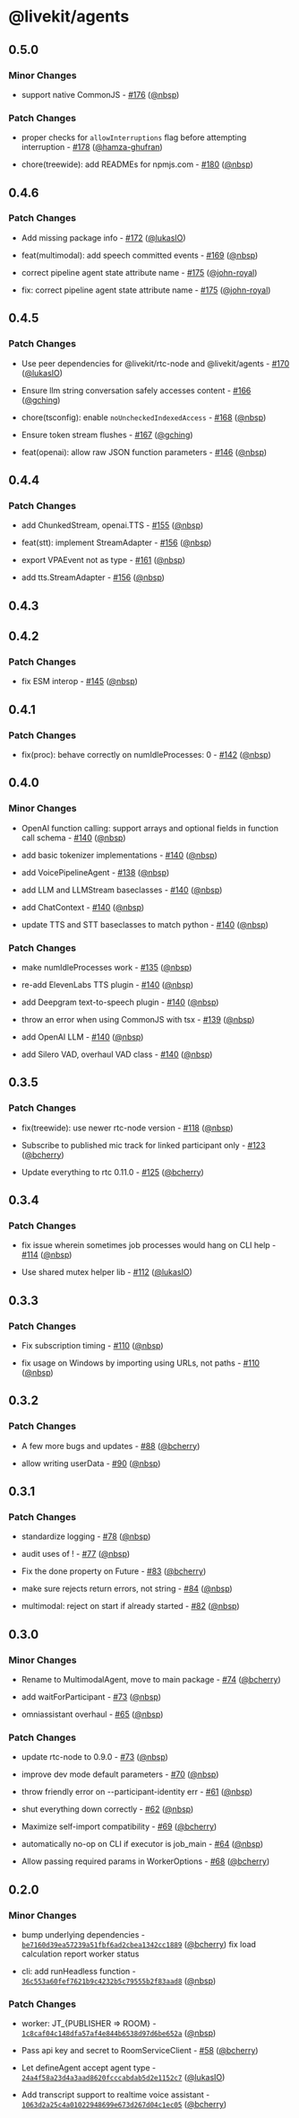 # @livekit/agents

## 0.5.0

### Minor Changes

- support native CommonJS - [#176](https://github.com/livekit/agents-js/pull/176) ([@nbsp](https://github.com/nbsp))

### Patch Changes

- proper checks for `allowInterruptions` flag before attempting interruption - [#178](https://github.com/livekit/agents-js/pull/178) ([@hamza-ghufran](https://github.com/hamza-ghufran))

- chore(treewide): add READMEs for npmjs.com - [#180](https://github.com/livekit/agents-js/pull/180) ([@nbsp](https://github.com/nbsp))

## 0.4.6

### Patch Changes

- Add missing package info - [#172](https://github.com/livekit/agents-js/pull/172) ([@lukasIO](https://github.com/lukasIO))

- feat(multimodal): add speech committed events - [#169](https://github.com/livekit/agents-js/pull/169) ([@nbsp](https://github.com/nbsp))

- correct pipeline agent state attribute name - [#175](https://github.com/livekit/agents-js/pull/175) ([@john-royal](https://github.com/john-royal))

- fix: correct pipeline agent state attribute name - [#175](https://github.com/livekit/agents-js/pull/175) ([@john-royal](https://github.com/john-royal))

## 0.4.5

### Patch Changes

- Use peer dependencies for @livekit/rtc-node and @livekit/agents - [#170](https://github.com/livekit/agents-js/pull/170) ([@lukasIO](https://github.com/lukasIO))

- Ensure llm string conversation safely accesses content - [#166](https://github.com/livekit/agents-js/pull/166) ([@gching](https://github.com/gching))

- chore(tsconfig): enable `noUncheckedIndexedAccess` - [#168](https://github.com/livekit/agents-js/pull/168) ([@nbsp](https://github.com/nbsp))

- Ensure token stream flushes - [#167](https://github.com/livekit/agents-js/pull/167) ([@gching](https://github.com/gching))

- feat(openai): allow raw JSON function parameters - [#146](https://github.com/livekit/agents-js/pull/146) ([@nbsp](https://github.com/nbsp))

## 0.4.4

### Patch Changes

- add ChunkedStream, openai.TTS - [#155](https://github.com/livekit/agents-js/pull/155) ([@nbsp](https://github.com/nbsp))

- feat(stt): implement StreamAdapter - [#156](https://github.com/livekit/agents-js/pull/156) ([@nbsp](https://github.com/nbsp))

- export VPAEvent not as type - [#161](https://github.com/livekit/agents-js/pull/161) ([@nbsp](https://github.com/nbsp))

- add tts.StreamAdapter - [#156](https://github.com/livekit/agents-js/pull/156) ([@nbsp](https://github.com/nbsp))

## 0.4.3

## 0.4.2

### Patch Changes

- fix ESM interop - [#145](https://github.com/livekit/agents-js/pull/145) ([@nbsp](https://github.com/nbsp))

## 0.4.1

### Patch Changes

- fix(proc): behave correctly on numIdleProcesses: 0 - [#142](https://github.com/livekit/agents-js/pull/142) ([@nbsp](https://github.com/nbsp))

## 0.4.0

### Minor Changes

- OpenAI function calling: support arrays and optional fields in function call schema - [#140](https://github.com/livekit/agents-js/pull/140) ([@nbsp](https://github.com/nbsp))

- add basic tokenizer implementations - [#140](https://github.com/livekit/agents-js/pull/140) ([@nbsp](https://github.com/nbsp))

- add VoicePipelineAgent - [#138](https://github.com/livekit/agents-js/pull/138) ([@nbsp](https://github.com/nbsp))

- add LLM and LLMStream baseclasses - [#140](https://github.com/livekit/agents-js/pull/140) ([@nbsp](https://github.com/nbsp))

- add ChatContext - [#140](https://github.com/livekit/agents-js/pull/140) ([@nbsp](https://github.com/nbsp))

- update TTS and STT baseclasses to match python - [#140](https://github.com/livekit/agents-js/pull/140) ([@nbsp](https://github.com/nbsp))

### Patch Changes

- make numIdleProcesses work - [#135](https://github.com/livekit/agents-js/pull/135) ([@nbsp](https://github.com/nbsp))

- re-add ElevenLabs TTS plugin - [#140](https://github.com/livekit/agents-js/pull/140) ([@nbsp](https://github.com/nbsp))

- add Deepgram text-to-speech plugin - [#140](https://github.com/livekit/agents-js/pull/140) ([@nbsp](https://github.com/nbsp))

- throw an error when using CommonJS with tsx - [#139](https://github.com/livekit/agents-js/pull/139) ([@nbsp](https://github.com/nbsp))

- add OpenAI LLM - [#140](https://github.com/livekit/agents-js/pull/140) ([@nbsp](https://github.com/nbsp))

- add Silero VAD, overhaul VAD class - [#140](https://github.com/livekit/agents-js/pull/140) ([@nbsp](https://github.com/nbsp))

## 0.3.5

### Patch Changes

- fix(treewide): use newer rtc-node version - [#118](https://github.com/livekit/agents-js/pull/118) ([@nbsp](https://github.com/nbsp))

- Subscribe to published mic track for linked participant only - [#123](https://github.com/livekit/agents-js/pull/123) ([@bcherry](https://github.com/bcherry))

- Update everything to rtc 0.11.0 - [#125](https://github.com/livekit/agents-js/pull/125) ([@bcherry](https://github.com/bcherry))

## 0.3.4

### Patch Changes

- fix issue wherein sometimes job processes would hang on CLI help - [#114](https://github.com/livekit/agents-js/pull/114) ([@nbsp](https://github.com/nbsp))

- Use shared mutex helper lib - [#112](https://github.com/livekit/agents-js/pull/112) ([@lukasIO](https://github.com/lukasIO))

## 0.3.3

### Patch Changes

- Fix subscription timing - [#110](https://github.com/livekit/agents-js/pull/110) ([@nbsp](https://github.com/nbsp))

- fix usage on Windows by importing using URLs, not paths - [#110](https://github.com/livekit/agents-js/pull/110) ([@nbsp](https://github.com/nbsp))

## 0.3.2

### Patch Changes

- A few more bugs and updates - [#88](https://github.com/livekit/agents-js/pull/88) ([@bcherry](https://github.com/bcherry))

- allow writing userData - [#90](https://github.com/livekit/agents-js/pull/90) ([@nbsp](https://github.com/nbsp))

## 0.3.1

### Patch Changes

- standardize logging - [#78](https://github.com/livekit/agents-js/pull/78) ([@nbsp](https://github.com/nbsp))

- audit uses of ! - [#77](https://github.com/livekit/agents-js/pull/77) ([@nbsp](https://github.com/nbsp))

- Fix the done property on Future - [#83](https://github.com/livekit/agents-js/pull/83) ([@bcherry](https://github.com/bcherry))

- make sure rejects return errors, not string - [#84](https://github.com/livekit/agents-js/pull/84) ([@nbsp](https://github.com/nbsp))

- multimodal: reject on start if already started - [#82](https://github.com/livekit/agents-js/pull/82) ([@nbsp](https://github.com/nbsp))

## 0.3.0

### Minor Changes

- Rename to MultimodalAgent, move to main package - [#74](https://github.com/livekit/agents-js/pull/74) ([@bcherry](https://github.com/bcherry))

- add waitForParticipant - [#73](https://github.com/livekit/agents-js/pull/73) ([@nbsp](https://github.com/nbsp))

- omniassistant overhaul - [#65](https://github.com/livekit/agents-js/pull/65) ([@nbsp](https://github.com/nbsp))

### Patch Changes

- update rtc-node to 0.9.0 - [#73](https://github.com/livekit/agents-js/pull/73) ([@nbsp](https://github.com/nbsp))

- improve dev mode default parameters - [#70](https://github.com/livekit/agents-js/pull/70) ([@nbsp](https://github.com/nbsp))

- throw friendly error on --participant-identity err - [#61](https://github.com/livekit/agents-js/pull/61) ([@nbsp](https://github.com/nbsp))

- shut everything down correctly - [#62](https://github.com/livekit/agents-js/pull/62) ([@nbsp](https://github.com/nbsp))

- Maximize self-import compatibility - [#69](https://github.com/livekit/agents-js/pull/69) ([@bcherry](https://github.com/bcherry))

- automatically no-op on CLI if executor is job_main - [#64](https://github.com/livekit/agents-js/pull/64) ([@nbsp](https://github.com/nbsp))

- Allow passing required params in WorkerOptions - [#68](https://github.com/livekit/agents-js/pull/68) ([@bcherry](https://github.com/bcherry))

## 0.2.0

### Minor Changes

- bump underlying dependencies - [`be7160d39ea57239a51fbf6ad2cbea1342cc1889`](https://github.com/livekit/agents-js/commit/be7160d39ea57239a51fbf6ad2cbea1342cc1889) ([@bcherry](https://github.com/bcherry))
  fix load calculation
  report worker status

- cli: add runHeadless function - [`36c553a60fef7621b9c4232b5c79555b2f83aad8`](https://github.com/livekit/agents-js/commit/36c553a60fef7621b9c4232b5c79555b2f83aad8) ([@nbsp](https://github.com/nbsp))

### Patch Changes

- worker: JT\_{PUBLISHER => ROOM} - [`1c8caf04c148dfa57af4e844b6538d97d6be652a`](https://github.com/livekit/agents-js/commit/1c8caf04c148dfa57af4e844b6538d97d6be652a) ([@nbsp](https://github.com/nbsp))

- Pass api key and secret to RoomServiceClient - [#58](https://github.com/livekit/agents-js/pull/58) ([@bcherry](https://github.com/bcherry))

- Let defineAgent accept agent type - [`24a4f58a23d4a3aad8620fcccabdab5d2e1152c7`](https://github.com/livekit/agents-js/commit/24a4f58a23d4a3aad8620fcccabdab5d2e1152c7) ([@lukasIO](https://github.com/lukasIO))

- Add transcript support to realtime voice assistant - [`1063d2a25c4a01022948699e673d267d04c1ec05`](https://github.com/livekit/agents-js/commit/1063d2a25c4a01022948699e673d267d04c1ec05) ([@bcherry](https://github.com/bcherry))
